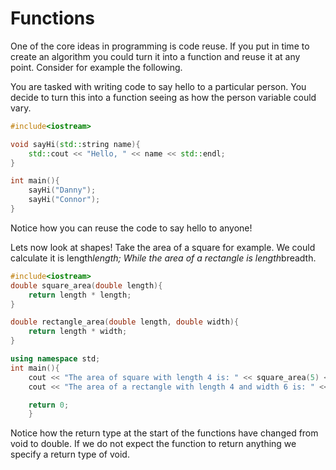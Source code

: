 # Functions

One of the core ideas in programming is code reuse. If
you put in time to create an algorithm you could turn it
into a function and reuse it at any point. Consider for
example the following.

You are tasked with writing code to say hello to a particular
person. You decide to turn this into a function seeing as how the person
variable could vary.

```cpp
#include<iostream>

void sayHi(std::string name){
    std::cout << "Hello, " << name << std::endl;
}

int main(){
    sayHi("Danny");
    sayHi("Connor");
}
```

Notice how you can reuse the code to say hello to anyone!

Lets now look at shapes! Take the area of a square for example.
We could calculate it is length*length; While the area of a rectangle is
length*breadth.

```cpp
#include<iostream>
double square_area(double length){
    return length * length;
}

double rectangle_area(double length, double width){
    return length * width;
}

using namespace std;
int main(){
    cout << "The area of square with length 4 is: " << square_area(5) << endl;    
    cout << "The area of a rectangle with length 4 and width 6 is: " << rectangle_area(4, 6) << endl;

    return 0;
    }
```

Notice how the return type at the start of the functions have changed from void to double. If we do not expect
the function to return anything we specify a return type of void.
